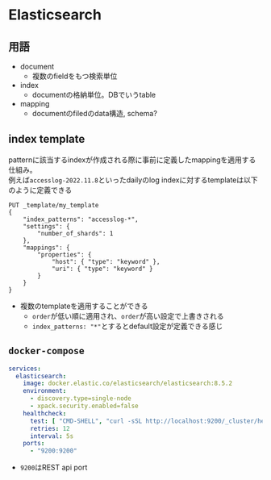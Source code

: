 # Elasticsearch

## 用語

* document
  * 複数のfieldをもつ検索単位
* index
  * documentの格納単位。DBでいうtable
* mapping
  * documentのfiledのdata構造, schema?


## index template

patternに該当するindexが作成される際に事前に定義したmappingを適用する仕組み。  
例えば`accesslog-2022.11.8`といったdailyのlog indexに対するtemplateは以下のように定義できる

```text
PUT _template/my_template
{
    "index_patterns": "accesslog-*",
    "settings": {
        "number_of_shards": 1
    },
    "mappings": {
        "properties": {
            "host": { "type": "keyword" },
            "uri": { "type": "keyword" }
        }
    }
}
```

* 複数のtemplateを適用することができる
  * `order`が低い順に適用され、`order`が高い設定で上書きされる
  * `index_patterns: "*"`とするとdefault設定が定義できる感じ

## `docker-compose`

```yaml
services:
  elasticsearch:
    image: docker.elastic.co/elasticsearch/elasticsearch:8.5.2
    environment:
      - discovery.type=single-node
      - xpack.security.enabled=false
    healthcheck:
      test: [ "CMD-SHELL", "curl -sSL http://localhost:9200/_cluster/health | grep -vq '\"status\":\"red\"'" ]
      retries: 12
      interval: 5s
    ports:
      - "9200:9200"
```

* `9200`はREST api port
